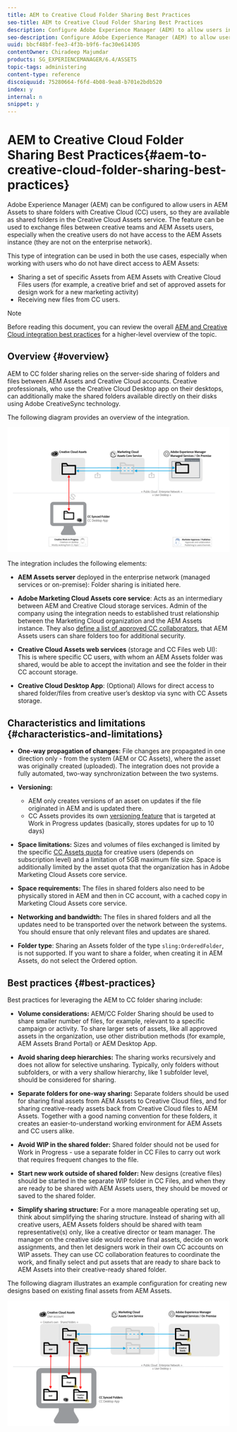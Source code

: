 ```yaml
---
title: AEM to Creative Cloud Folder Sharing Best Practices
seo-title: AEM to Creative Cloud Folder Sharing Best Practices
description: Configure Adobe Experience Manager (AEM) to allow users in AEM Assets to exchange folders with Adobe Creative Cloud (CC) users.
seo-description: Configure Adobe Experience Manager (AEM) to allow users in AEM Assets to exchange folders with Adobe Creative Cloud (CC) users.
uuid: bbcf48bf-fee3-4f3b-b9f6-fac30e614305
contentOwner: Chiradeep Majumdar
products: SG_EXPERIENCEMANAGER/6.4/ASSETS
topic-tags: administering
content-type: reference
discoiquuid: 75280664-f6fd-4b08-9ea8-b701e2bdb520
index: y
internal: n
snippet: y
---
```


# AEM to Creative Cloud Folder Sharing Best Practices{#aem-to-creative-cloud-folder-sharing-best-practices}

Adobe Experience Manager (AEM) can be configured to allow users in AEM Assets to share folders with Creative Cloud (CC) users, so they are available as shared folders in the Creative Cloud Assets service. The feature can be used to exchange files between creative teams and AEM Assets users, especially when the creative users do not have access to the AEM Assets instance (they are not on the enterprise network).

This type of integration can be used in both the use cases, especially when working with users who do not have direct access to AEM Assets:

* Sharing a set of specific Assets from AEM Assets with Creative Cloud Files users (for example, a creative brief and set of approved assets for design work for a new marketing activity)
* Receiving new files from CC users.

>[!NOTE]
>
>Before reading this document, you can review the overall [AEM and Creative Cloud integration best practices](../../assets/using/aem-cc-integration-best-practices.md) for a higher-level overview of the topic.

## Overview {#overview}

AEM to CC folder sharing relies on the server-side sharing of folders and files between AEM Assets and Creative Cloud accounts. Creative professionals, who use the Creative Cloud Desktop app on their desktops, can additionally make the shared folders available directly on their disks using Adobe CreativeSync technology.

The following diagram provides an overview of the integration.

![](assets/chlimage_1-412.png)

The integration includes the following elements:

* **AEM Assets server** deployed in the enterprise network (managed services or on-premise): Folder sharing is initiated here.
* **Adobe Marketing Cloud Assets core service**: Acts as an intermediary between AEM and Creative Cloud storage services. Admin of the company using the integration needs to established trust relationship between the Marketing Cloud organization and the AEM Assets instance. They also [define a list of approved CC collaborators](https://marketing.adobe.com/resources/help/en_US/mcloud/t_admin_add_cc_user.html), that AEM Assets users can share folders too for additional security.

* **Creative Cloud Assets web services** (storage and CC Files web UI): This is where specific CC users, with whom an AEM Assets folder was shared, would be able to accept the invitation and see the folder in their CC account storage.
* **Creative Cloud Desktop App**: (Optional) Allows for direct access to shared folder/files from creative user’s desktop via sync with CC Assets storage.

## Characteristics and limitations {#characteristics-and-limitations}

* **One-way propagation of changes:** File changes are propagated in one direction only - from the system (AEM or CC Assets), where the asset was originally created (uploaded). The integration does not provide a fully automated, two-way synchronization between the two systems.
* **Versioning:**

    * AEM only creates versions of an asset on updates if the file originated in AEM and is updated there.
    * CC Assets provides its own [versioning feature](https://helpx.adobe.com/creative-cloud/help/versioning-faq.html) that is targeted at Work in Progress updates (basically, stores updates for up to 10 days)

* **Space limitations:** Sizes and volumes of files exchanged is limited by the specific [CC Assets quota](https://helpx.adobe.com/creative-cloud/kb/file-storage-quota.html) for creative users (depends on subscription level) and a limitation of 5GB maximum file size. Space is additionally limited by the asset quota that the organization has in Adobe Marketing Cloud Assets core service.

* **Space requirements:** The files in shared folders also need to be physically stored in AEM and then in CC account, with a cached copy in Marketing Cloud Assets core service.
* **Networking and bandwidth:** The files in shared folders and all the updates need to be transported over the network between the systems. You should ensure that only relevant files and updates are shared.
* **Folder type**: Sharing an Assets folder of the type `sling:OrderedFolder`, is not supported. If you want to share a folder, when creating it in AEM Assets, do not select the Ordered option.

## Best practices {#best-practices}

Best practices for leveraging the AEM to CC folder sharing include:

* **Volume considerations:** AEM/CC Folder Sharing should be used to share smaller number of files, for example, relevant to a specific campaign or activity. To share larger sets of assets, like all approved assets in the organization, use other distribution methods (for example, AEM Assets Brand Portal) or AEM Desktop App.

* **Avoid sharing deep hierarchies:** The sharing works recursively and does not allow for selective unsharing. Typically, only folders without subfolders, or with a very shallow hierarchy, like 1 subfolder level, should be considered for sharing.
* **Separate folders for one-way sharing:** Separate folders should be used for sharing final assets from AEM Assets to Creative Cloud files, and for sharing creative-ready assets back from Creative Cloud files to AEM Assets. Together with a good naming convention for these folders, it creates an easier-to-understand working environment for AEM Assets and CC users alike.
* **Avoid WIP in the shared folder:** Shared folder should not be used for Work in Progress - use a separate folder in CC Files to carry out work that requires frequent changes to the file.
* **Start new work outside of shared folder:** New designs (creative files) should be started in the separate WIP folder in CC Files, and when they are ready to be shared with AEM Assets users, they should be moved or saved to the shared folder.
* **Simplify sharing structure:** For a more manageable operating set up, think about simplifying the sharing structure. Instead of sharing with all creative users, AEM Assets folders should be shared with team representative(s) only, like a creative director or team manager. The manager on the creative side would receive final assets, decide on work assignments, and then let designers work in their own CC accounts on WIP assets. They can use CC collaboration features to coordinate the work, and finally select and put assets that are ready to share back to AEM Assets into their creative-ready shared folder.

The following diagram illustrates an example configuration for creating new designs based on existing final assets from AEM Assets.

![](assets/chlimage_1-413.png)


